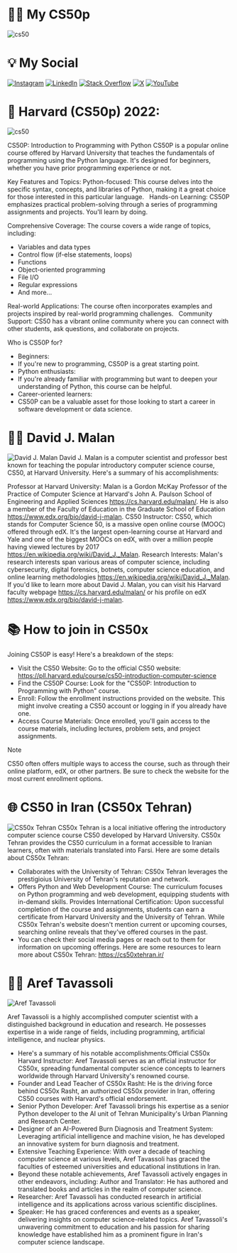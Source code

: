 # 👨‍🎓 My CS50p
![cs50]()
# 💡 My Social
[![Instagram](https://img.shields.io/badge/Instagram-%23E4405F.svg?logo=Instagram&logoColor=white)](https://instagram.com/mahdi___mirbagheri) [![LinkedIn](https://img.shields.io/badge/LinkedIn-%230077B5.svg?logo=linkedin&logoColor=white)](https://linkedin.com/in/seyed-mahdi-mirbagheri-9a1448289?lipi=urn%3Ali%3Apage%3Ad_flagship3_profile_view_base_contact_details%3BZS6qGzzgT%2B%2BmXAiAGDhFvQ%3D%3D) [![Stack Overflow](https://img.shields.io/badge/-Stackoverflow-FE7A16?logo=stack-overflow&logoColor=white)](https://stackoverflow.com/users/21915481/exceptional-boy) [![X](https://img.shields.io/badge/X-black.svg?logo=X&logoColor=white)](https://x.com/Mohammad208506) [![YouTube](https://img.shields.io/badge/YouTube-%23FF0000.svg?logo=YouTube&logoColor=white)](https://youtube.com/@coderscafe8) 
# 🏰 Harvard (CS50p) 2022:
![cs50](https://bruceelgort.com/wp-content/uploads/2022/04/screen-shot-2022-04-10-at-8.13.38-pm.png?w=1200)

CS50P: Introduction to Programming with Python
CS50P is a popular online course offered by Harvard University that teaches the fundamentals of programming using the Python language. It's designed for beginners, whether you have prior programming experience or not.

Key Features and Topics:
Python-focused: This course delves into the specific syntax, concepts, and libraries of Python, making it a great choice for those interested in this particular language.   
Hands-on Learning: CS50P emphasizes practical problem-solving through a series of programming assignments and projects. You'll learn by doing.   

Comprehensive Coverage: The course covers a wide range of topics, including:
* Variables and data types   
* Control flow (if-else statements, loops)   
* Functions   
* Object-oriented programming   
* File I/O   
* Regular expressions
* And more...

Real-world Applications: The course often incorporates examples and projects inspired by real-world programming challenges.   
Community Support: CS50 has a vibrant online community where you can connect with other students, ask questions, and collaborate on projects.

Who is CS50P for?
* Beginners:
* If you're new to programming, CS50P is a great starting point.
* Python enthusiasts:
* If you're already familiar with programming but want to deepen your understanding of Python, this course can be helpful.
* Career-oriented learners:
* CS50P can be a valuable asset for those looking to start a career in software development or data science.
# 👨‍🏫 David J. Malan
![David J. Malan](https://cs.harvard.edu/malan/malan.jpg)
David J. Malan is a computer scientist and professor best known for teaching the popular introductory computer science course, CS50, at Harvard University. Here's a summary of his accomplishments:

Professor at Harvard University: Malan is a Gordon McKay Professor of the Practice of Computer Science at Harvard's John A. Paulson School of Engineering and Applied Sciences https://cs.harvard.edu/malan/. He is also a member of the Faculty of Education in the Graduate School of Education https://www.edx.org/bio/david-j-malan.
CS50 Instructor: CS50, which stands for Computer Science 50, is a massive open online course (MOOC) offered through edX. It's the largest open-learning course at Harvard and Yale and one of the biggest MOOCs on edX, with over a million people having viewed lectures by 2017 https://en.wikipedia.org/wiki/David_J._Malan.
Research Interests: Malan's research interests span various areas of computer science, including cybersecurity, digital forensics, botnets, computer science education, and online learning methodologies https://en.wikipedia.org/wiki/David_J._Malan.
If you'd like to learn more about David J. Malan, you can visit his Harvard faculty webpage https://cs.harvard.edu/malan/ or his profile on edX https://www.edx.org/bio/david-j-malan.
# 📚 How to join in CS50x
Joining CS50P is easy! Here's a breakdown of the steps:

* Visit the CS50 Website: Go to the official CS50 website: https://pll.harvard.edu/course/cs50-introduction-computer-science   
* Find the CS50P Course: Look for the "CS50P: Introduction to Programming with Python" course.   
* Enroll: Follow the enrollment instructions provided on the website. This might involve creating a CS50 account or logging in if you already have one.
* Access Course Materials: Once enrolled, you'll gain access to the course materials, including lectures, problem sets, and project assignments.
  
> [!NOTE]  
> CS50 often offers multiple ways to access the course, such as through their online platform, edX, or other partners. Be sure to check the website for the most current enrollment options.
> 
# 🌐 CS50 in Iran (CS50x Tehran)
![CS50x Tehran](https://media.licdn.com/dms/image/D4E3DAQG-5M7obNmY1A/image-scale_191_1128/0/1681389498799/cs50xtehran_cover?e=2147483647&v=beta&t=cbEuLD4eTQR87qsuwdFyOKo3SfKV8ENkdxhKxfC-KF8)
CS50x Tehran is a local initiative offering the introductory computer science course CS50 developed by Harvard University. CS50x Tehran provides the CS50 curriculum in a format accessible to Iranian learners, often with materials translated into Farsi.
Here are some details about CS50x Tehran:
* Collaborates with the University of Tehran: CS50x Tehran leverages the prestigioius University of Tehran's reputation and network.
* Offers Python and Web Development Course: The curriculum focuses on Python programming and web development, equipping students with in-demand skills.
Provides International Certification: Upon successful completion of the course and assignments, students can earn a certificate from Harvard University and the University of Tehran.
While CS50x Tehran's website doesn't mention current or upcoming courses, searching online reveals that they've offered courses in the past.
* You can check their social media pages or reach out to them for information on upcoming offerings.
Here are some resources to learn more about CS50x Tehran:
https://cs50xtehran.ir/
# 👨‍🏫 Aref Tavassoli
![Aref Tavassoli](https://cs50xtehran.ir/wp-content/uploads/2024/02/3ea7168e3ef3e4319784ffff15132706-e1707116098333-1024x571.webp)

Aref Tavassoli is a highly accomplished computer scientist with a distinguished background in education and research.
He possesses expertise in a wide range of fields, including programming, artificial intelligence, and nuclear physics.
* Here's a summary of his notable accomplishments:Official CS50x Harvard Instructor:
Aref Tavassoli serves as an official instructor for CS50x, spreading fundamental computer science concepts to learners worldwide through Harvard University's renowned course.
* Founder and Lead Teacher of CS50x Rasht:
He is the driving force behind CS50x Rasht, an authorized CS50x provider in Iran, offering CS50 courses with Harvard's official endorsement.
* Senior Python Developer:
Aref Tavassoli brings his expertise as a senior Python developer to the AI unit of Tehran Municipality's Urban Planning and Research Center.
* Designer of an AI-Powered Burn Diagnosis and Treatment System:
Leveraging artificial intelligence and machine vision, he has developed an innovative system for burn diagnosis and treatment.
* Extensive Teaching Experience:
With over a decade of teaching computer science at various levels, Aref Tavassoli has graced the faculties of esteemed universities and educational institutions in Iran.
* Beyond these notable achievements, Aref Tavassoli actively engages in other endeavors, including:
Author and Translator: He has authored and translated books and articles in the realm of computer science.
* Researcher:
Aref Tavassoli has conducted research in artificial intelligence and its applications across various scientific disciplines.
* Speaker:
He has graced conferences and events as a speaker, delivering insights on computer science-related topics.
Aref Tavassoli's unwavering commitment to education and his passion for sharing knowledge have established him as a prominent figure in Iran's computer science landscape.




